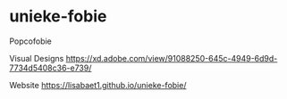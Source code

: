 # unieke-fobie
Popcofobie

Visual Designs
https://xd.adobe.com/view/91088250-645c-4949-6d9d-7734d5408c36-e739/

Website
https://lisabaet1.github.io/unieke-fobie/